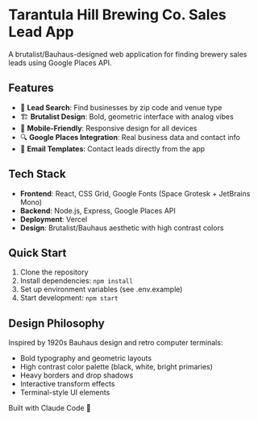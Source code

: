 # Tarantula Hill Brewing Co. Sales Lead App

A brutalist/Bauhaus-designed web application for finding brewery sales leads using Google Places API.

## Features

- 🎯 **Lead Search**: Find businesses by zip code and venue type
- 🏗️ **Brutalist Design**: Bold, geometric interface with analog vibes
- 📱 **Mobile-Friendly**: Responsive design for all devices
- 🔍 **Google Places Integration**: Real business data and contact info
- 📧 **Email Templates**: Contact leads directly from the app

## Tech Stack

- **Frontend**: React, CSS Grid, Google Fonts (Space Grotesk + JetBrains Mono)
- **Backend**: Node.js, Express, Google Places API
- **Deployment**: Vercel
- **Design**: Brutalist/Bauhaus aesthetic with high contrast colors

## Quick Start

1. Clone the repository
2. Install dependencies: `npm install`
3. Set up environment variables (see .env.example)
4. Start development: `npm start`

## Design Philosophy

Inspired by 1920s Bauhaus design and retro computer terminals:
- Bold typography and geometric layouts
- High contrast color palette (black, white, bright primaries)
- Heavy borders and drop shadows
- Interactive transform effects
- Terminal-style UI elements

Built with Claude Code 🤖